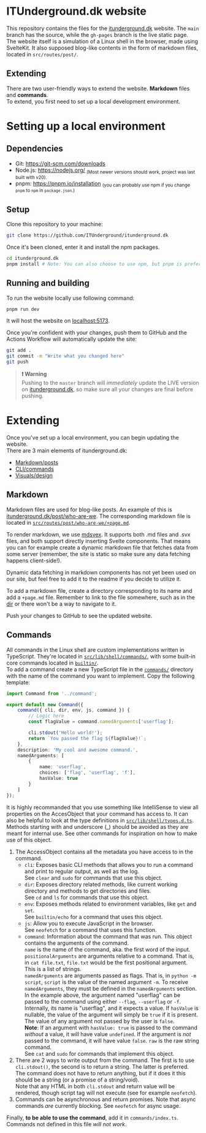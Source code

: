 # ITUnderground.dk website

This repository contains the files for the [itunderground.dk](https://itunderground.dk) website. The `main` branch has the source, while the `gh-pages` branch is the live static page.  
The website itself is a simulation of a Linux shell in the browser, made using SvelteKit. It also supposed blog-like contents in the form of markdown files, located in `src/routes/post/`.

## Extending

There are two user-friendly ways to extend the website. **Markdown** files and **commands**.  
To extend, you first need to set up a local development environment.

# Setting up a local environment

## Dependencies

- Git: https://git-scm.com/downloads
- Node.js: https://nodejs.org/ <sub>(Most newer versions should work, project was last built with v20).</sub>
- pnpm: https://pnpm.io/installation <sub>(you can probably use npm if you change `pnpm` to `npm` in `package.json`.)</sub>

## Setup

Clone this repository to your machine:

```bash
git clone https://github.com/ITUnderground/itunderground.dk
```

Once it's been cloned, enter it and install the npm packages.

```bash
cd itunderground.dk
pnpm install # Note: You can also choose to use npm, but pnpm is preferred
```

## Running and building

To run the website locally use following command:

```bash
pnpm run dev
```

It will host the website on [localhost:5173](http://localhost:5173).

Once you're confident with your changes, push them to GitHub and the Actions Workflow will automatically update the site:

```bash
git add .
git commit -m "Write what you changed here"
git push
```

> **❗ Warning**  
> Pushing to the `master` branch will _immediately_ update the LIVE version on [itunderground.dk](https://itunderground.dk), so make sure all your changes are final before pushing.

# Extending

Once you've set up a local environment, you can begin updating the website.  
There are 3 main elements of itunderground.dk:

- [Markdown/posts](#markdown)
- [CLI/commands](#commands)
- [Visuals/design](#design)

## Markdown

Markdown files are used for blog-like posts. An example of this is [itunderground.dk/post/who-are-we](https://itunderground.dk/post/who-are-we). The corresponding markdown file is located in [`src/routes/post/who-are-we/+page.md`](./src/routes/post/who-are-we/+page.md).

To render markdown, we use [mdsvex](https://mdsvex.com/). It supports both .md files and .svx files, and both support directly inserting Svelte components. That means you can for example create a dynamic markdown file that fetches data from some server (remember, the site is static so make sure any data fetching happens client-side!).

Dynamic data fetching in markdown components has not yet been used on our site, but feel free to add it to the readme if you decide to utilize it.

To add a markdown file, create a directory corresponding to its name and add a `+page.md` file. Remember to link to the file somewhere, such as in the [dir](src/lib/shell/dir.ts) or there won't be a way to navigate to it.

Push your changes to GitHub to see the updated website.

## Commands

All commands in the Linux shell are custom implementations written in TypeScript. They're located in [`src/lib/shell/commands/`](src/lib/shell/commands/), with some built-in core commands located in [`builtin/`](src/lib/shell/commands/builtin/).  
To add a command create a new TypeScript file in the [`commands/`](src/lib/shell/commands/) directory with the name of the command you want to implement. Copy the following template:

```ts
import Command from '../command';

export default new Command({
	command({ cli, dir, env, js, command }) {
		// Logic here
		const flagValue = command.namedArguments['userflag'];

		cli.stdout('Hello world!');
		return `You passed the flag ${flagValue}!`;
	},
	description: 'My cool and awesome command.',
	namedArguments: [
		{
			name: 'userflag',
			choices: ['flag', 'userflag', 'f'],
			hasValue: true
		}
	]
});
```

It is highly recommanded that you use something like IntelliSense to view all properties on the AccesObject that your command has access to. It can also be helpful to look at the type definitions in [`src/lib/shell/types.d.ts`](src/lib/shell/types.d.ts). Methods starting with and underscore (\_) should be avoided as they are meant for internal use. See other commands for inspiration on how to make use of this object.

1. The AccessObject contains all the metadata you have access to in the command.
   - `cli`: Exposes basic CLI methods that allows you to run a command and print to regular output, as well as the log.  
     See `clear` and `sudo` for commands that use this object.
   - `dir`: Exposes directory related methods, like current working directory and methods to get directories and files.  
     See `cd` and `ls` for commands that use this object.
   - `env`: Exposes methods related to environment variables, like `get` and `set`.  
     See `builtin/echo` for a command that uses this object.
   - `js`: Allow you to execute JavaScript in the browser.  
     See `neofetch` for a command that uses this function.
   - `command`: Information about the command that was run. This object contains the arguments of the command.  
      `name` is the name of the command, aka. the first word of the input.
     `positionalArguments` are arguments relative to a command. That is, in `cat file.txt`, `file.txt` would be the first positional argument. This is a list of strings.  
      `namedArguments` are arguments passed as flags. That is, in `python -m script`, `script` is the value of the named argument `-m`. To receive `namedArguments`, they must be defined in the `namedArguments` section. In the example above, the argument named "userflag" can be passed to the command using either `--flag`, `--userflag` or `-f`. Internally, its name is "userflag", and it expects a value. If `hasValue` is nullable, the value of the argument will simply be `true` if it is present. The value of any argument not passed by the user is `false`.  
     **Note**: If an argument with `hasValue: true` is passed to the command _without_ a value, it will have value `undefined`. If the argument is _not_ passed to the command, it will have value `false`.
     `raw` is the raw string command.  
      See `cat` and `sudo` for commands that implement this object.
2. There are 2 ways to write output from the command. The first is to use `cli.stdout()`, the second is to return a string. The latter is preferred. The command does not have to return anything, but if it does it this should be a string (or a promise of a string/void).  
   Note that any HTML in both `cli.stdout` and return value will be rendered, though script tag will not execute (see for example `neofetch`).
3. Commands can be asynchronous and return promises. Note that async commands _are_ currently blocking. See `neofetch` for async usage.

Finally, **to be able to use the command**, add it in `commands/index.ts`. Commands not defined in this file _will not work_.
